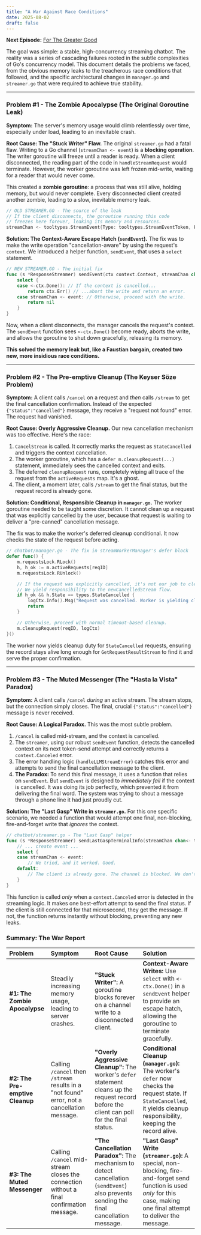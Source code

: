 ```yaml
---
title: "A War Against Race Conditions"
date: 2025-08-02
draft: false
---
```


**Next Episode:** [For The Greater Good](https://miftahulmahfuzh.github.io/agentic/docs/architectures/bigger_picture)

The goal was simple: a stable, high-concurrency streaming chatbot. The reality was a series of cascading failures rooted in the subtle complexities of Go's concurrency model. This document details the problems we faced, from the obvious memory leaks to the treacherous race conditions that followed, and the specific architectural changes in `manager.go` and `streamer.go` that were required to achieve true stability.

---

### Problem #1 - The Zombie Apocalypse (The Original Goroutine Leak)

**Symptom:** The server's memory usage would climb relentlessly over time, especially under load, leading to an inevitable crash.

**Root Cause: The "Stuck Writer" Flaw.**
The original `streamer.go` had a fatal flaw. Writing to a Go channel (`streamChan <- event`) is a **blocking operation**. The writer goroutine will freeze until a reader is ready. When a client disconnected, the reading part of the code in `handleStreamRequest` would terminate. However, the worker goroutine was left frozen mid-write, waiting for a reader that would never come.

This created a **zombie goroutine**: a process that was still alive, holding memory, but would never complete. Every disconnected client created another zombie, leading to a slow, inevitable memory leak.

```go
// OLD STREAMER.GO - The source of the leak
// If the client disconnects, the goroutine running this code
// freezes here forever, leaking its memory and resources.
streamChan <- tooltypes.StreamEvent{Type: tooltypes.StreamEventToken, Payload: string(chunk)}
```

**Solution: The Context-Aware Escape Hatch (`sendEvent`).**
The fix was to make the write operation "cancellation-aware" by using the request's `context`. We introduced a helper function, `sendEvent`, that uses a `select` statement.

```go
// NEW STREAMER.GO - The initial fix
func (s *ResponseStreamer) sendEvent(ctx context.Context, streamChan chan<- tooltypes.StreamEvent, event tooltypes.StreamEvent) error {
	select {
	case <-ctx.Done(): // If the context is cancelled...
		return ctx.Err() // ...abort the write and return an error.
	case streamChan <- event: // Otherwise, proceed with the write.
		return nil
	}
}
```
Now, when a client disconnects, the manager cancels the request's context. The `sendEvent` function sees `<-ctx.Done()` become ready, aborts the write, and allows the goroutine to shut down gracefully, releasing its memory.

**This solved the memory leak but, like a Faustian bargain, created two new, more insidious race conditions.**

---

### Problem #2 - The Pre-emptive Cleanup (The Keyser Söze Problem)

**Symptom:** A client calls `/cancel` on a request and *then* calls `/stream` to get the final cancellation confirmation. Instead of the expected `{"status":"cancelled"}` message, they receive a "request not found" error. The request had vanished.

**Root Cause: Overly Aggressive Cleanup.**
Our new cancellation mechanism was too effective. Here's the race:
1.  `CancelStream` is called. It correctly marks the request as `StateCancelled` and triggers the context cancellation.
2.  The worker goroutine, which has a `defer m.cleanupRequest(...)` statement, immediately sees the cancelled context and exits.
3.  The deferred `cleanupRequest` runs, completely wiping all trace of the request from the `activeRequests` map. It's a ghost.
4.  The client, a moment later, calls `/stream` to get the final status, but the request record is already gone.

**Solution: Conditional, Responsible Cleanup in `manager.go`.**
The worker goroutine needed to be taught some discretion. It cannot clean up a request that was explicitly cancelled by the user, because that request is waiting to deliver a "pre-canned" cancellation message.

The fix was to make the worker's deferred cleanup conditional. It now checks the state of the request before acting.

```go
// chatbot/manager.go - The fix in streamWorkerManager's defer block
defer func() {
    m.requestsLock.RLock()
    h, h_ok := m.activeRequests[reqID]
    m.requestsLock.RUnlock()

    // If the request was explicitly cancelled, it's not our job to clean up.
    // We yield responsibility to the newCancelledStream flow.
    if h_ok && h.State == types.StateCancelled {
        logCtx.Info().Msg("Request was cancelled. Worker is yielding cleanup responsibility.")
        return
    }

    // Otherwise, proceed with normal timeout-based cleanup.
    m.cleanupRequest(reqID, logCtx)
}()
```
The worker now yields cleanup duty for `StateCancelled` requests, ensuring the record stays alive long enough for `GetRequestResultStream` to find it and serve the proper confirmation.

---

### Problem #3 - The Muted Messenger (The "Hasta la Vista" Paradox)

**Symptom:** A client calls `/cancel` *during* an active stream. The stream stops, but the connection simply closes. The final, crucial `{"status":"cancelled"}` message is never received.

**Root Cause: A Logical Paradox.**
This was the most subtle problem.
1.  `/cancel` is called mid-stream, and the context is cancelled.
2.  The `streamer`, using our robust `sendEvent` function, detects the cancelled context on its next token-send attempt and correctly returns a `context.Canceled` error.
3.  The error handling logic (`handleLLMStreamError`) catches this error and attempts to send the final cancellation message to the client.
4.  **The Paradox:** To send this final message, it uses a function that relies on `sendEvent`. But `sendEvent` is designed to *immediately fail* if the context is cancelled. It was doing its job perfectly, which prevented it from delivering the final word. The system was trying to shout a message through a phone line it had just proudly cut.

**Solution: The "Last Gasp" Write in `streamer.go`.**
For this one specific scenario, we needed a function that would attempt one final, non-blocking, fire-and-forget write that *ignores* the context.

```go
// chatbot/streamer.go - The "Last Gasp" helper
func (s *ResponseStreamer) sendLastGaspTerminalInfo(streamChan chan<- tooltypes.StreamEvent, message string, status types.CompletionStatus) {
    // ... create event ...
	select {
	case streamChan <- event:
		// We tried, and it worked. Good.
	default:
		// The client is already gone. The channel is blocked. We don't care. Abort.
	}
}
```
This function is called *only* when a `context.Canceled` error is detected in the streaming logic. It makes one best-effort attempt to send the final status. If the client is still connected for that microsecond, they get the message. If not, the function returns instantly without blocking, preventing any new leaks.

### Summary: The War Report

| Problem | Symptom | Root Cause | Solution |
| :--- | :--- | :--- | :--- |
| **#1: The Zombie Apocalypse** | Steadily increasing memory usage, leading to server crashes. | **"Stuck Writer":** A goroutine blocks forever on a channel write to a disconnected client. | **Context-Aware Writes:** Use `select` with `<-ctx.Done()` in a `sendEvent` helper to provide an escape hatch, allowing the goroutine to terminate gracefully. |
| **#2: The Pre-emptive Cleanup** | Calling `/cancel` then `/stream` results in a "not found" error, not a cancellation message. | **"Overly Aggressive Cleanup":** The worker's `defer` statement cleans up the request record before the client can poll for the final status. | **Conditional Cleanup (`manager.go`):** The worker's `defer` now checks the request state. If `StateCancelled`, it yields cleanup responsibility, keeping the record alive. |
| **#3: The Muted Messenger** | Calling `/cancel` mid-stream closes the connection without a final confirmation message. | **"The Cancellation Paradox":** The mechanism to detect cancellation (`sendEvent`) also prevents sending the final cancellation message. | **"Last Gasp" Write (`streamer.go`):** A special, non-blocking, fire-and-forget send function is used *only* for this case, making one final attempt to deliver the message. |

